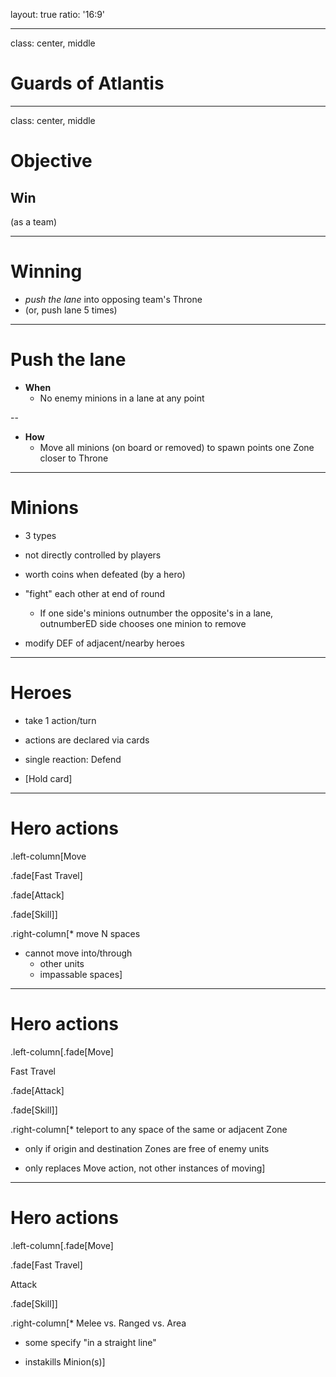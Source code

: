 layout: true
ratio: '16:9'

---

class: center, middle

# Guards of Atlantis

---

class: center, middle

# Objective

<h2>Win</h2>
(as a team)

---

# Winning

* *push the lane* into opposing team's Throne
* (or, push lane 5 times)

---

# Push the lane

* **When**
  - No enemy minions in a lane at any point


--

* **How**
  - Move all minions (on board or removed) to spawn points one Zone closer to Throne

---

# Minions

* 3 types

* not directly controlled by players

* worth coins when defeated (by a hero)

* "fight" each other at end of round
  - If one side's minions outnumber the opposite's in a lane, outnumberED side chooses one minion to remove

* modify DEF of adjacent/nearby heroes

---

# Heroes

* take 1 action/turn

* actions are declared via cards

* single reaction: Defend

* [Hold card]

---

# Hero actions

.left-column[Move

.fade[Fast Travel]

.fade[Attack]

.fade[Skill]]

.right-column[* move N spaces

* cannot move into/through
  - other units
  - impassable spaces]

---

# Hero actions

.left-column[.fade[Move]

Fast Travel

.fade[Attack]

.fade[Skill]]

.right-column[* teleport to any space of the same or adjacent Zone

* only if origin and destination Zones are free of enemy units

* only replaces Move action, not other instances of moving]

---

# Hero actions

.left-column[.fade[Move]

.fade[Fast Travel]

Attack

.fade[Skill]]

.right-column[* Melee vs. Ranged vs. Area
  - some specify "in a straight line"

* instakills Minion(s)]
